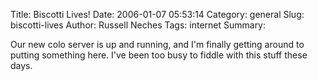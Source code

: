 Title: Biscotti Lives!
Date: 2006-01-07 05:53:14
Category: general
Slug: biscotti-lives
Author: Russell Neches
Tags: internet
Summary: 


Our new colo server is up and running, and I'm finally getting around to
putting something here. I've been too busy to fiddle with this stuff
these days.

